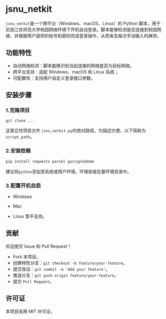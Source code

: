 # jsnu_netkit

`jsnu_netkit`是一个跨平台（Windows、macOS、Linux）的 Python 脚本，用于实现江苏师范大学校园网络环境下开机自动登录。脚本能够检测是否连接到校园网络，并根据用户提供的账号和密码完成登录操作，从而省去每次手动输入的麻烦。

## 功能特性

- 自动网络检测：脚本能够识别当前连接的网络是否为目标网络。
- 跨平台支持：适配 Windows、macOS 和 Linux 系统；
- 可配置性：支持用户自定义登录接口参数。

## 安装步骤

### 1.克隆项目
```shell
git clone ...
```
这里记住项目文件 `jsnu_netkit.py`的绝对路径，为描述方便，以下简称为`script_path`。

### 2.安装依赖
```python
pip install requests parsel pycryptodome
```
建议将`python`添加至系统或用户环境，环境安装在基环境目录中。

### 3.配置开机自启

- Windows


- Mac

- Linux
暂不支持。

## 贡献
欢迎提交 Issue 和 Pull Request！
- Fork 本项目。
- 创建特性分支：`git checkout -b feature/your-feature`。
- 提交改动：`git commit -m 'Add your feature'`。
- 推送分支：`git push origin feature/your-feature`。
- 提交 `Pull Request`。

## 许可证

本项目采用 MIT 许可证。





